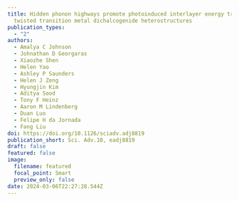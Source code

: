 ```yaml
---
title: Hidden phonon highways promote photoinduced interlayer energy transfer in
  twisted transition metal dichalcogenide heterostructures
publication_types:
  - "2"
authors:
  - Amalya C Johnson
  - Johnathan D Georgaras
  - Xiaozhe Shen
  - Helen Yao
  - Ashley P Saunders
  - Helen J Zeng
  - Hyungjin Kim
  - Aditya Sood
  - Tony F Heinz
  - Aaron M Lindenberg
  - Duan Luo
  - Felipe H da Jornada
  - Fang Liu
doi: https://doi.org/10.1126/sciadv.adj8819
publication_short: Sci. Adv.10, eadj8819
draft: false
featured: false
image:
  filename: featured
  focal_point: Smart
  preview_only: false
date: 2024-03-06T22:27:28.544Z
---
```

